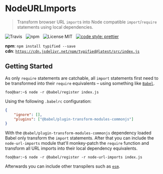 # NodeURLImports

> Transform browser URL `import`s into Node compatible `import`/`require` statements using local dependencies. 

![Travis](http://img.shields.io/travis/Wildhoney/NodeURLImports.svg?style=for-the-badge)
&nbsp;
![npm](http://img.shields.io/npm/v/node-url-imports.svg?style=for-the-badge)
&nbsp;
![License MIT](http://img.shields.io/badge/license-mit-lightgrey.svg?style=for-the-badge)
&nbsp;
[![code style: prettier](https://img.shields.io/badge/code_style-prettier-ff69b4.svg?style=for-the-badge)](https://github.com/prettier/prettier)

**npm**: `npm install typified --save`
<br />
**cdn**: [`https://cdn.jsdelivr.net/npm/typified@latest/src/index.js`](https://cdn.jsdelivr.net/npm/typified@latest/src/index.js)

## Getting Started

As only `require` statements are catchable, all `import` statements first need to be transformed into their `require` equivalents &ndash; using something like [`Babel`](https://github.com/babel/babel).

```console
foo@bar:~$ node -r @babel/register index.js
```

Using the following `.babelrc` configuration:

```json
{
    "ignore": [],
    "plugins": ["@babel/plugin-transform-modules-commonjs"]
}
```

With the `@babel/plugin-transform-modules-commonjs` dependency loaded Babel only transform the `import` statements. After that you can include the `node-url-imports` module that'll monkey-patch the `require` function and transform all URL imports into their local dependency equivalents.

```console
foo@bar:~$ node -r @babel/register -r node-url-imports index.js
```

Afterwards you can include other transpilers such as [`esm`](https://github.com/standard-things/esm).
